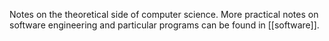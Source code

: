 Notes on the theoretical side of computer science. More practical notes on software engineering and particular programs can be found in [[software]].
